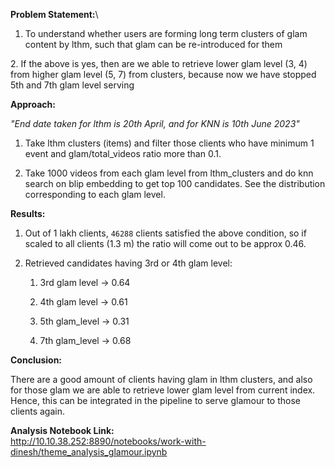 **Problem Statement:**\
1. To understand whether users are forming long term clusters of glam
content by lthm, such that glam can be re-introduced for them

2\. If the above is yes, then are we able to retrieve lower glam level
(3, 4) from higher glam level (5, 7) from clusters, because now we have
stopped 5th and 7th glam level serving

**Approach:**

*"End date taken for lthm is 20th April, and for KNN is 10th June 2023"*

1.  Take lthm clusters (items) and filter those clients who have minimum
    1 event and glam/total_videos ratio more than 0.1.

2.  Take 1000 videos from each glam level from lthm_clusters and do knn
    search on blip embedding to get top 100 candidates. See the
    distribution corresponding to each glam level.

**Results:**

1.  Out of 1 lakh clients, `46288` clients satisfied the above
    condition, so if scaled to all clients (1.3 m) the ratio will come
    out to be approx 0.46.

2.  Retrieved candidates having 3rd or 4th glam level:

    1.  3rd glam level → 0.64

    2.  4th glam level → 0.61

    3.  5th glam_level → 0.31

    4.  7th glam_level → 0.68

**Conclusion:**

There are a good amount of clients having glam in lthm clusters, and
also for those glam we are able to retrieve lower glam level from
current index. Hence, this can be integrated in the pipeline to serve
glamour to those clients again.

**Analysis Notebook Link:**\
<http://10.10.38.252:8890/notebooks/work-with-dinesh/theme_analysis_glamour.ipynb>
